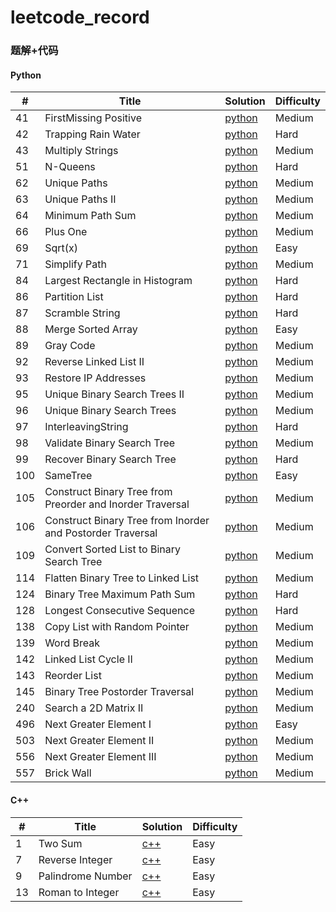 # leetcode_record
### 题解+代码
#### Python

| # | Title | Solution | Difficulty |
|---| ----- | -------- | ---------- |
|41|FirstMissing Positive| [python](./FirstMissingPositive.py)|Medium|
|42|Trapping Rain Water| [python](./TrappingRainWater.py)|Hard|
|43|Multiply Strings| [python](./MultiplyStrings.py)|Medium|
|51|N-Queens| [python](./N-Queens.py)|Hard|
|62|Unique Paths| [python](./UniquePaths.py)|Medium|
|63|Unique Paths II| [python](./UniquePathsII.py)|Medium|
|64|Minimum Path Sum| [python](./MinimumPathSum.py)|Medium|
|66|Plus One| [python](./PlusOne.py)|Medium|
|69|Sqrt(x)| [python](./Sqrt(x).py)|Easy|
|71|Simplify Path| [python](./SimplifyPath.py)|Medium|
|84|Largest Rectangle in Histogram| [python](./LargestRectangleinHistogram.py)|Hard||
|86|Partition List| [python](./PartitionList.py)|Hard|
|87|Scramble String| [python](./ScrambleString.py)|Hard|
|88|Merge Sorted Array| [python](./MergeSortedArray.py)|Easy|
|89|Gray Code| [python](./GrayCode.py)|Medium|
|92|Reverse Linked List II| [python](./ReverseLinkedListII.py)|Medium|
|93|Restore IP Addresses| [python](./RestoreIPAddresses.py)|Medium|
|95|Unique Binary Search Trees II| [python](./UniqueBinarySearchTreesII.py)|Medium|
|96|Unique Binary Search Trees| [python](./UniqueBinarySearchTrees.py)|Medium|
|97|InterleavingString| [python](./InterleavingString.py)|Hard|
|98|Validate Binary Search Tree| [python](./ValidateBinarySearchTree.py)|Medium|
|99|Recover Binary Search Tree| [python](./RecoverBinarySearchTree.py)|Hard|
|100|SameTree| [python](./SameTree.py)|Easy|
|105|Construct Binary Tree from Preorder and Inorder Traversal| [python](./ConstructBinaryTreefromPreorderandInorderTraversal.py)|Medium|
|106|Construct Binary Tree from Inorder and Postorder Traversal| [python](./ConstructBinaryTreefromInorderandPostorderTraversal.py)|Medium|
|109|Convert Sorted List to Binary Search Tree| [python](./ConvertSortedListtoBinarySearchTree.py)|Medium|
|114|Flatten Binary Tree to Linked List| [python](./FlattenBinaryTreetoLinkedList.py)|Medium|
|124|Binary Tree Maximum Path Sum| [python](./BinaryTreeMaximumPathSum.py)|Hard|
|128|Longest Consecutive Sequence| [python](./LongestConsecutiveSequence.py)|Hard|
|138|Copy List with Random Pointer| [python](./CopyListwithRandomPointer.py)|Medium|
|139|Word Break| [python](./WordBreak.py)|Medium|
|142|Linked List Cycle II| [python](./LinkedListCycleII.py)|Medium|
|143|Reorder List| [python](./ReorderList.py)|Medium|
|145|Binary Tree Postorder Traversal| [python](./BinaryTreePostorderTraversal.py)|Medium|
|240|Search a 2D Matrix II| [python](./Searcha2DMatrixII.py)|Medium|
|496|Next Greater Element I| [python](./NextGreaterElementI.py)|Easy|
|503|Next Greater Element II| [python](./NextGreaterElementII.py)|Medium|
|556|Next Greater Element III| [python](./NextGreaterElementIII.py)|Medium|
|557|Brick Wall| [python](./BrickWall.py)|Medium|

#### C++
| # | Title | Solution | Difficulty |
|---| ----- | -------- | ---------- |
|1|Two Sum| [c++](./TwoSum.cpp)|Easy|
|7|Reverse Integer| [c++](./ReverseInteger.cpp)|Easy|
|9|Palindrome Number| [c++](./PalindromeNumber.cpp)|Easy|
|13|Roman to Integer| [c++](./RomantoInteger.cpp)|Easy|
